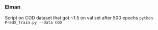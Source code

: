 ### Elman
Script on COD dataset that got ~1.5 on val set after 500 epochs
 ```python PredX_train.py --data COD``` 
